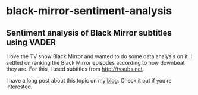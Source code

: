 # black-mirror-sentiment-analysis
## Sentiment analysis of Black Mirror subtitles using VADER

I love the TV show Black Mirror and wanted to do some data analysis on it. I settled on ranking the Black Mirror episodes according to how downbeat they are. For this, I used subtitles from <http://tvsubs.net>.

I have a long post about this topic on my [blog](https://datameetsmedia.blogspot.com). Check it out if you’re interested.